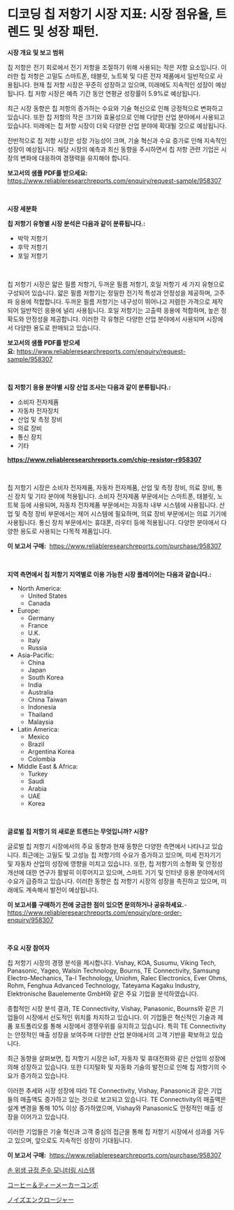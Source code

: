 <p><h1>디코딩 칩 저항기 시장 지표: 시장 점유율, 트렌드 및 성장 패턴.</h1></p><p><strong>시장 개요 및 보고 범위</strong></p>
<p><p>칩 저항은 전기 회로에서 전기 저항을 조절하기 위해 사용되는 작은 저항 요소입니다. 이러한 칩 저항은 고밀도 스마트폰, 태블릿, 노트북 및 다른 전자 제품에서 일반적으로 사용됩니다. 현재 칩 저항 시장은 꾸준히 성장하고 있으며, 미래에도 지속적인 성장이 예상됩니다. 칩 저항 시장은 예측 기간 동안 연평균 성장률이 5.9%로 예상됩니다.</p><p>최근 시장 동향은 칩 저항의 증가하는 수요와 기술 혁신으로 인해 긍정적으로 변화하고 있습니다. 또한 칩 저항의 작은 크기와 효율성으로 인해 다양한 산업 분야에서 사용되고 있습니다. 미래에는 칩 저항 시장이 더욱 다양한 산업 분야에 확대될 것으로 예상됩니다.</p><p>전반적으로 칩 저항 시장은 성장 가능성이 크며, 기술 혁신과 수요 증가로 인해 지속적인 성장이 예상됩니다. 해당 시장의 예측과 최신 동향을 주시하면서 칩 저항 관련 기업은 시장의 변화에 대응하여 경쟁력을 유지해야 합니다.</p></p>
<p><strong>보고서의 샘플 PDF를 받으세요:</strong> <a href="https://www.reliableresearchreports.com/enquiry/request-sample/958307">https://www.reliableresearchreports.com/enquiry/request-sample/958307</a></p>
<p>&nbsp;</p>
<p><strong>시장 세분화</strong></p>
<p><strong>칩 저항기 유형별 시장 분석은 다음과 같이 분류됩니다.:</strong></p>
<p><ul><li>박막 저항기</li><li>후막 저항기</li><li>포일 저항기</li></ul></p>
<p>&nbsp;</p>
<p><p>칩 저항기 시장은 얇은 필름 저항기, 두꺼운 필름 저항기, 호일 저항기 세 가지 유형으로 구성되어 있습니다. 얇은 필름 저항기는 정밀한 전기적 특성과 안정성을 제공하며, 고주파 응용에 적합합니다. 두꺼운 필름 저항기는 내구성이 뛰어나고 저렴한 가격으로 제작되어 일반적인 응용에 널리 사용됩니다. 호일 저항기는 고출력 응용에 적합하며, 높은 정확도와 안정성을 제공합니다. 이러한 각 유형은 다양한 산업 분야에서 사용되며 시장에서 다양한 용도로 판매되고 있습니다.</p></p>
<p><strong>보고서의 샘플 PDF를 받으세요:</strong>&nbsp;<a href="https://www.reliableresearchreports.com/enquiry/request-sample/958307">https://www.reliableresearchreports.com/enquiry/request-sample/958307</a></p>
<p>&nbsp;</p>
<p><strong> 칩 저항기 응용 분야별 시장 산업 조사는 다음과 같이 분류됩니다.:</strong></p>
<p><ul><li>소비자 전자제품</li><li>자동차 전자장치</li><li>산업 및 측정 장비</li><li>의료 장비</li><li>통신 장치</li><li>기타</li></ul></p>
<p><strong><a href="https://www.reliableresearchreports.com/chip-resistor-r958307">https://www.reliableresearchreports.com/chip-resistor-r958307</a></strong></p>
<p>&nbsp;</p>
<p><p>칩 저항기 시장은 소비자 전자제품, 자동차 전자제품, 산업 및 측정 장비, 의료 장비, 통신 장치 및 기타 분야에 적용됩니다. 소비자 전자제품 부문에서는 스마트폰, 태블릿, 노트북 등에 사용되며, 자동차 전자제품 부문에서는 자동차 내부 시스템에 사용됩니다. 산업 및 측정 장비 부문에서는 제어 시스템에 필요하며, 의료 장비 부문에서는 의료 기기에 사용됩니다. 통신 장치 부문에서는 휴대폰, 라우터 등에 적용됩니다. 다양한 분야에서 다양한 용도로 사용되는 다목적 제품입니다.</p></p>
<p><strong>이 보고서 구매:</strong>&nbsp; <a href="https://www.reliableresearchreports.com/purchase/958307">https://www.reliableresearchreports.com/purchase/958307</a></p>
<p>&nbsp;</p>
<p><strong>지역 측면에서 칩 저항기 지역별로 이용 가능한 시장 플레이어는 다음과 같습니다.:</strong></p>
<p><ul>
    <li>
        North America:
        <ul>
            <li>United States</li>
            <li>Canada</li>
        </ul>
    </li>
    <li>
        Europe:
        <ul>
            <li>Germany</li>
            <li>France</li>
            <li>U.K.</li>
            <li>Italy</li>
            <li>Russia</li>
        </ul>
    </li>
    <li>
        Asia-Pacific:
        <ul>
            <li>China</li>
            <li>Japan</li>
            <li>South Korea</li>
            <li>India</li>
            <li>Australia</li>
            <li>China Taiwan</li>
            <li>Indonesia</li>
            <li>Thailand</li>
            <li>Malaysia</li>
        </ul>
    </li>
    <li>
        Latin America:
        <ul>
            <li>Mexico</li>
            <li>Brazil</li>
            <li>Argentina Korea</li>
            <li>Colombia</li>
        </ul>
    </li>
    <li>
        Middle East & Africa:
        <ul>
            <li>Turkey</li>
            <li>Saudi</li>
            <li>Arabia</li>
            <li>UAE</li>
            <li>Korea</li>
        </ul>
    </li>
    </ul></p>
<p>&nbsp;</p>
<p><strong>글로벌 칩 저항기 의 새로운 트렌드는 무엇입니까? 시장?</strong></p>
<p><p>글로벌 칩 저항기 시장에서의 주요 동향과 현재 동향은 다양한 측면에서 나타나고 있습니다. 최근에는 고밀도 및 고성능 칩 저항기의 수요가 증가하고 있으며, 미세 전자기기 및 자동차 산업의 성장에 영향을 미치고 있습니다. 또한, 칩 저항기의 소형화 및 안정성 개선에 대한 연구가 활발히 이루어지고 있으며, 스마트 기기 및 인터넷 응용 분야에서의 수요가 급증하고 있습니다. 이러한 동향은 칩 저항기 시장의 성장을 촉진하고 있으며, 미래에도 계속해서 발전이 예상됩니다.</p></p>
<p><strong>이 보고서를 구매하기 전에 궁금한 점이 있으면 문의하거나 공유하세요.</strong>- <a href="https://www.reliableresearchreports.com/enquiry/pre-order-enquiry/958307">https://www.reliableresearchreports.com/enquiry/pre-order-enquiry/958307</a></p>
<p>&nbsp;</p>
<p><strong>주요 시장 참여자</strong></p>
<p><p>칩 저항기 시장의 경쟁 분석을 제시합니다. Vishay, KOA, Susumu, Viking Tech, Panasonic, Yageo, Walsin Technology, Bourns, TE Connectivity, Samsung Electro-Mechanics, Ta-I Technology, Uniohm, Ralec Electronics, Ever Ohms, Rohm, Fenghua Advanced Technology, Tateyama Kagaku Industry, Elektronische Bauelemente GmbH와 같은 주요 기업을 분석하였습니다.</p><p>종합적인 시장 분석 결과, TE Connectivity, Vishay, Panasonic, Bourns와 같은 기업들이 시장에서 선도적인 위치를 차지하고 있습니다. 이 기업들은 혁신적인 기술과 제품 포트폴리오를 통해 시장에서 경쟁우위를 유지하고 있습니다. 특히 TE Connectivity는 안정적인 매출 성장을 보여주며 다양한 산업 분야에서의 고객 기반을 확보하고 있습니다.</p><p>최근 동향을 살펴보면, 칩 저항기 시장은 IoT, 자동차 및 휴대전화와 같은 산업의 성장에 의해 성장하고 있습니다. 또한 디지털화 및 자동화 기술의 발전으로 인해 칩 저항기의 수요가 증가하고 있습니다.</p><p>이러한 추세와 시장 성장에 따라 TE Connectivity, Vishay, Panasonic과 같은 기업들의 매출액도 증가하고 있는 것으로 보고되고 있습니다. TE Connectivity의 매출액은 설계 변경을 통해 10% 이상 증가하였으며, Vishay와 Panasonic도 안정적인 매출 성장을 이어가고 있습니다.</p><p>이러한 기업들은 기술 혁신과 고객 중심의 접근을 통해 칩 저항기 시장에서 성과를 거두고 있으며, 앞으로도 지속적인 성장이 기대됩니다.</p></p>
<p><strong>이 보고서 구매:</strong>&nbsp;&nbsp;<a href="https://www.reliableresearchreports.com/purchase/958307">https://www.reliableresearchreports.com/purchase/958307</a></p>
<p><p><a href="https://github.com/trmesnao7959541/Market-Research-Report-List-1/blob/main/733961525542.md">손 위생 규정 준수 모니터링 시스템</a></p><p><a href="https://medium.com/@austincooper525/%E3%82%B3%E3%83%BC%E3%83%92%E3%83%BC%E3%81%A8%E7%B4%85%E8%8C%B6%E3%83%A1%E3%83%BC%E3%82%AB%E3%83%BC%E3%82%B3%E3%83%B3%E3%83%9C%E5%B8%82%E5%A0%B4-2031%E5%B9%B4%E3%81%BE%E3%81%A7%E3%81%AE%E3%83%88%E3%83%AC%E3%83%B3%E3%83%89-%E4%BA%88%E6%B8%AC-%E7%AB%B6%E4%BA%89%E5%88%86%E6%9E%90-5d7c9d88605a">コーヒー＆ティーメーカーコンボ</a></p><p><a href="https://medium.com/@freedayundt2023/%E9%A8%92%E9%9F%B3%E3%82%AB%E3%83%90%E3%83%BC%E5%B8%82%E5%A0%B4%E3%81%AE%E5%B1%95%E6%9C%9B-%E7%94%A3%E6%A5%AD%E6%A6%82%E8%A6%81%E3%81%A8%E4%BA%88%E6%B8%AC-2024%E5%B9%B4%E3%81%8B%E3%82%892031%E5%B9%B4-5e64c4f6e8ed">ノイズエンクロージャー</a></p></p>